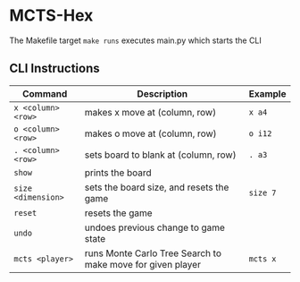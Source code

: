 # MCTS-Hex

The Makefile target
`make runs`
executes main.py which starts the CLI

## CLI Instructions
| Command | Description | Example |
| --- | --- | --- |
| `x <column><row>` | makes x move at (column, row) | `x a4` |
| `o <column><row>` | makes o move at (column, row) | `o i12` |
| `. <column><row>` | sets board to blank at (column, row) | `. a3` |
| `show` | prints the board | |
| `size <dimension>` | sets the board size, and resets the game | `size 7` |
| `reset`| resets the game | |
| `undo` | undoes previous change to game state | |
| `mcts <player>` | runs Monte Carlo Tree Search to make move for given player | `mcts x` |